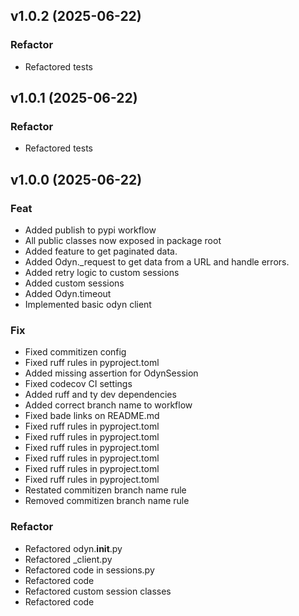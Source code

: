 ## v1.0.2 (2025-06-22)

### Refactor

- Refactored tests

## v1.0.1 (2025-06-22)

### Refactor

- Refactored tests

## v1.0.0 (2025-06-22)

### Feat

- Added publish to pypi workflow
- All public classes now exposed in package root
- Added feature to get paginated data.
- Added Odyn._request to get data from a URL and handle errors.
- Added retry logic to custom sessions
- Added custom sessions
- Added Odyn.timeout
- Implemented basic odyn client

### Fix

- Fixed commitizen config
- Fixed ruff rules in pyproject.toml
- Added missing assertion for OdynSession
- Fixed codecov CI settings
- Added ruff and ty dev dependencies
- Added correct branch name to workflow
- Fixed bade links on README.md
- Fixed ruff rules in pyproject.toml
- Fixed ruff rules in pyproject.toml
- Fixed ruff rules in pyproject.toml
- Fixed ruff rules in pyproject.toml
- Fixed ruff rules in pyproject.toml
- Fixed ruff rules in pyproject.toml
- Restated commitizen branch name rule
- Removed commitizen branch name rule

### Refactor

- Refactored odyn.__init__.py
- Refactored _client.py
- Refactored code in sessions.py
- Refactored code
- Refactored custom session classes
- Refactored code

